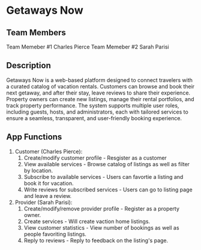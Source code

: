 # Getaways Now

## Team Members

Team Memeber #1 Charles Pierce
Team Memeber #2 Sarah Parisi

## Description
Getaways Now is a web-based platform designed to connect travelers with a curated catalog of vacation rentals. 
Customers can browse and book their next getaway, and after their stay, leave reviews to share their experience. 
Property owners can create new listings, manage their rental portfolios, and track property performance. 
The system supports multiple user roles, including guests, hosts, and administrators, each with tailored services 
to ensure a seamless, transparent, and user-friendly booking experience.

## App Functions

1. Customer (Charles Pierce):
    1. Create/modify customer profile - Resgister as a customer
    2. View available services - Browse catalog of listings as well as filter by location.
    3. Subscribe to available services - Users can favortie a listing and book it for vacation.
    4. Write reviews for subscribed services - Users can go to listing page and leave a review.
2. Provider (Sarah Parisi):
    1. Create/modify/remove provider profile - Register as a property owner.
    2. Create services - Will create vaction home listings.
    3. View customer statistics -  View number of bookings as well as people favoriting listings.
    4. Reply to reviews - Reply to feedback on the listing's page.